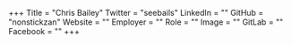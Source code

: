 +++
Title = "Chris Bailey"
Twitter = "seebails"
LinkedIn = ""
GitHub = "nonstickzan"
Website = ""
Employer = ""
Role = ""
Image = ""
GitLab = ""
Facebook = ""
+++
